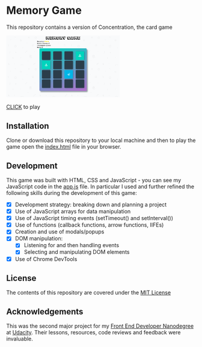 # Memory Game

This repository contains a version of Concentration, the card game

<img src="/img/Memory-game-screenshot.png" alt="screenshot of memory game" width="60%" height="60%">

[CLICK][1] to play

## Installation

Clone or download this repository to your local machine and then to play the game open the [index.html](index.html) file in your browser.

## Development

This game was built with HTML, CSS and JavaScript - you can see my JavaScript code in the [app.js](js/app.js) file. In particular I used and further refined the following skills during the development of this game:

* [x] Development strategy: breaking down and planning a project
* [x] Use of JavaScript arrays for data manipulation
* [x] Use of JavaScript timing events (setTimeout() and setInterval())
* [x] Use of functions (callback functions, arrow functions, IIFEs)
* [x] Creation and use of modals/popups
* [x] DOM manipulation:
  * [x] Listening for and then handling events
  * [x] Selecting and manipulating DOM elements
* [x] Use of Chrome DevTools

## License

The contents of this repository are covered under the [MIT License](LICENSE)

## Acknowledgements

This was the second major project for my [Front End Developer Nanodegree][2] at [Udacity][3]. Their lessons, resources, code reviews and feedback were invaluable.

[1]:https://wlabi.github.io/Memory-Game-Udacity-FEND/
[2]:https://eu.udacity.com/course/front-end-web-developer-nanodegree--nd001
[3]:https://eu.udacity.com/
